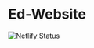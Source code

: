 # Ed-Website
[![Netlify Status](https://api.netlify.com/api/v1/badges/40bec1cf-5de2-4dd7-82e3-1c650b8222ac/deploy-status)](https://app.netlify.com/sites/guileless-sprite-c02573/deploys)
